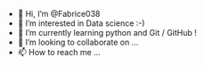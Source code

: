- 👋 Hi, I’m @Fabrice038
- 👀 I’m interested in Data science :-)
- 🌱 I’m currently learning python and Git / GitHub !
- 💞️ I’m looking to collaborate on ...
- 📫 How to reach me ...

<!---
Fabrice038/Fabrice038 is a ✨ special ✨ repository because its `README.md` (this file) appears on your GitHub profile.
You can click the Preview link to take a look at your changes.
--->
